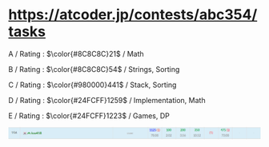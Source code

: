 # https://atcoder.jp/contests/abc354/tasks

A / Rating : $\color{#8C8C8C}21$ / Math

B / Rating : $\color{#8C8C8C}54$ / Strings, Sorting

C / Rating : $\color{#980000}441$ / Stack, Sorting

D / Rating : $\color{#24FCFF}1259$ / Implementation, Math

E / Rating : $\color{#24FCFF}1223$ / Games, DP

![My Image](https://github.com/kss418/Atcoder/blob/main/ABC/Images/Standings/354.png)
